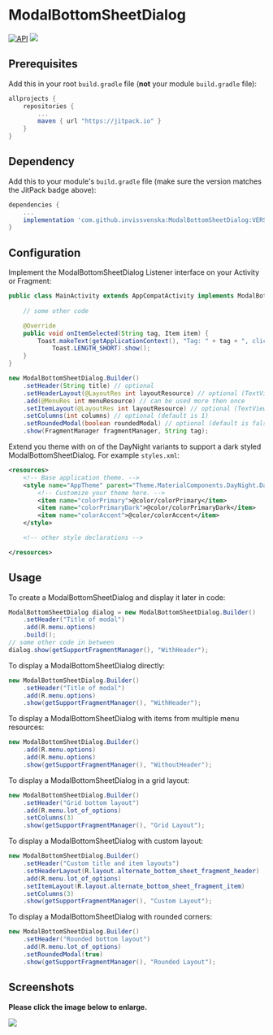# ModalBottomSheetDialog
[![API](https://img.shields.io/badge/API-16%2B-brightgreen.svg?style=flat)](https://android-arsenal.com/api?level=16) [![](https://jitpack.io/v/invissvenska/ModalBottomSheetDialog.svg)](https://jitpack.io/#invissvenska/ModalBottomSheetDialog)  

## Prerequisites

Add this in your root `build.gradle` file (**not** your module `build.gradle` file):

```gradle
allprojects {
    repositories {
        ...
        maven { url "https://jitpack.io" }
    }
}
```

## Dependency

Add this to your module's `build.gradle` file (make sure the version matches the JitPack badge above):

```gradle
dependencies {
    ...
    implementation 'com.github.invissvenska:ModalBottomSheetDialog:VERSION'
}
```

## Configuration

Implement the ModalBottomSheetDialog Listener interface on your Activity or Fragment:

```java
public class MainActivity extends AppCompatActivity implements ModalBottomSheetDialog.Listener {
    
    // some other code

    @Override
    public void onItemSelected(String tag, Item item) {
        Toast.makeText(getApplicationContext(), "Tag: " + tag + ", clicked on: " + item.getTitle(), 
            Toast.LENGTH_SHORT).show();
    }
}
```

```java
new ModalBottomSheetDialog.Builder()
    .setHeader(String title) // optional
    .setHeaderLayout(@LayoutRes int layoutResource) // optional (TextView must have id 'header' in layout)
    .add(@MenuRes int menuResource) // can be used more then once
    .setItemLayout(@LayoutRes int layoutResource) // optional (TextView with id 'title' or ImageView with id 'icon' must be defined in layout)
    .setColumns(int columns) // optional (default is 1)
    .setRoundedModal(boolean roundedModal) // optional (default is false)
    .show(FragmentManager fragmentManager, String tag);
```

Extend you theme with on of the DayNight variants to support a dark styled ModalBottomSheetDialog. For example `styles.xml`:
```xml
<resources>
    <!-- Base application theme. -->
    <style name="AppTheme" parent="Theme.MaterialComponents.DayNight.DarkActionBar">
        <!-- Customize your theme here. -->
        <item name="colorPrimary">@color/colorPrimary</item>
        <item name="colorPrimaryDark">@color/colorPrimaryDark</item>
        <item name="colorAccent">@color/colorAccent</item>
    </style>

    <!-- other style declarations -->

</resources>
```

## Usage

To create a ModalBottomSheetDialog and display it later in code:
``` java
ModalBottomSheetDialog dialog = new ModalBottomSheetDialog.Builder()
    .setHeader("Title of modal")
    .add(R.menu.options)
    .build();
// some other code in between
dialog.show(getSupportFragmentManager(), "WithHeader");
```

To display a ModalBottomSheetDialog directly:
``` java
new ModalBottomSheetDialog.Builder()
    .setHeader("Title of modal")
    .add(R.menu.options)
    .show(getSupportFragmentManager(), "WithHeader");
```

To display a ModalBottomSheetDialog with items from multiple menu resources:
``` java
new ModalBottomSheetDialog.Builder()
    .add(R.menu.options)
    .add(R.menu.options)
    .show(getSupportFragmentManager(), "WithoutHeader");
```

To display a ModalBottomSheetDialog in a grid layout:
``` java
new ModalBottomSheetDialog.Builder()
    .setHeader("Grid bottom layout")
    .add(R.menu.lot_of_options)
    .setColumns(3)
    .show(getSupportFragmentManager(), "Grid Layout");
```

To display a ModalBottomSheetDialog with custom layout:
``` java
new ModalBottomSheetDialog.Builder()
    .setHeader("Custom title and item layouts")
    .setHeaderLayout(R.layout.alternate_bottom_sheet_fragment_header)
    .add(R.menu.lot_of_options)
    .setItemLayout(R.layout.alternate_bottom_sheet_fragment_item)
    .setColumns(3)
    .show(getSupportFragmentManager(), "Custom Layout");
```

To display a ModalBottomSheetDialog with rounded corners:
``` java
new ModalBottomSheetDialog.Builder()
    .setHeader("Rounded bottom layout")
    .add(R.menu.lot_of_options)
    .setRoundedModal(true)
    .show(getSupportFragmentManager(), "Rounded Layout");
```

## Screenshots

**Please click the image below to enlarge.**

<img src="https://raw.githubusercontent.com/invissvenska/ModalBottomSheetDialog/master/media/collage.png">